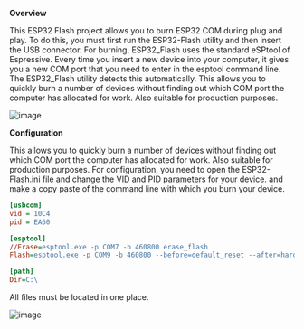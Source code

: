 
**Overview**

This ESP32 Flash project allows you to burn ESP32 COM during plug and play.
To do this, you must first run the ESP32-Flash utility and then insert the USB connector.
For burning, ESP32_Flash uses the standard eSPtool of Еsprеssive. 
Every time you insert a new device into your computer, it gives you a new COM port that you need to enter in the esptool command line.
The ESP32_Flash utility detects this automatically.
This allows you to quickly burn a number of devices without finding out which COM port the computer has allocated for work.
Also suitable for production purposes.

![image](https://github.com/user-attachments/assets/64d4104f-b477-46b2-9f3f-5a61a74f91a9)

**Configuration**

This allows you to quickly burn a number of devices without finding out which COM port the computer has allocated for work.
Also suitable for production purposes.
For configuration, you need to open the ESP32-Flash.ini file and change the VID and PID parameters for your device.
and make a copy paste of the command line with which you burn your device.

```ini
[usbcom]
vid = 10C4
pid = EA60

[esptool]
//Erase=esptool.exe -p COM7 -b 460800 erase_flash
Flash=esptool.exe -p COM9 -b 460800 --before=default_reset --after=hard_reset  write_flash --flash_mode dio --flash_freq 80m --flash_size 4MB 0x0 bootloader.bin 0x10000 app.bin 0x8000 partition-table.bin

[path]
Dir=C:\
```
All files must be located in one place.

![image](https://github.com/user-attachments/assets/9eecc53d-bde1-45f2-b28d-b856abf72a8f)
